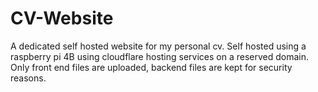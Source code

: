 # CV-Website
A dedicated self hosted website for my personal cv. Self hosted using a raspberry pi 4B using cloudflare hosting services on a reserved domain. Only front end files are uploaded, backend files are kept for security reasons.

